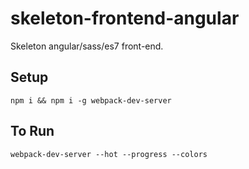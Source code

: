 # skeleton-frontend-angular
Skeleton angular/sass/es7 front-end.

Setup
-----
`npm i && npm i -g webpack-dev-server`

To Run
------
`webpack-dev-server --hot --progress --colors`
